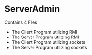 # ServerAdmin
Contains 4 Files
- The Client Program utilizing RMI
- The Server Program utilizing RMI
- The Client Program utilizing sockets
- The Server Program utilizing sockets

